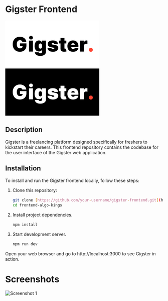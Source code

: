 
# Gigster Frontend

![Gigster Logo Light](/public/img/Light.png) ![Gigster Logo Dark](/public/img/Dark.png) 

## Description
Gigster is a freelancing platform designed specifically for freshers to kickstart their careers. This frontend repository contains the codebase for the user interface of the Gigster web application.

## Installation

To install and run the Gigster frontend locally, follow these steps:
   
1. Clone this repository:
   ```bash
   git clone [https://github.com/your-username/gigster-frontend.git](https://github.com/pesto-students/front-end-algo-kings.git)
   cd frontend-algo-kings
   
2. Install project dependencies.
   ```bash
   npm install
   
3. Start development server.
   ```bash
   npm run dev
   
Open your web browser and go to http://localhost:3000 to see Gigster in action.

# Screenshots

![Screenshot 1](/public/img/SS1.png)


